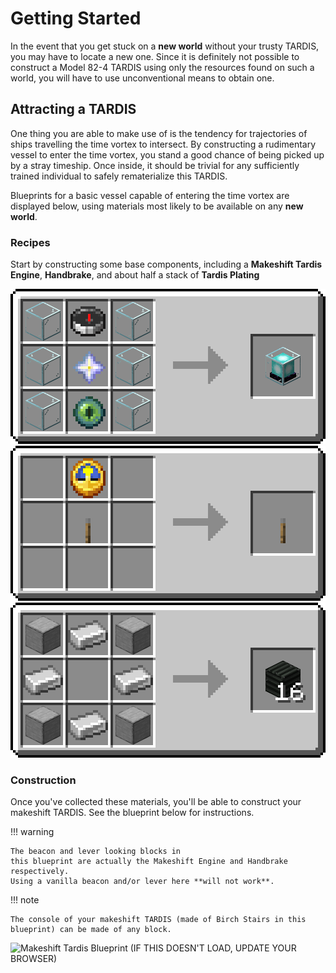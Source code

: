 # Getting Started

In the event that you get stuck on a **new world** without your trusty TARDIS, 
you may have to locate a new one. Since it is definitely not possible to 
construct a Model 82-4 TARDIS using only the resources found on such a world, 
you will have to use unconventional means to obtain one.

## Attracting a TARDIS

One thing you are able to make use of is the tendency for trajectories of ships travelling the time vortex to intersect.
By constructing a rudimentary vessel to enter the time vortex, 
you stand a good chance of being picked up by a stray timeship. 
Once inside, it should be trivial for any sufficiently trained individual to safely rematerialize this TARDIS.

Blueprints for a basic vessel capable of entering the time vortex are displayed below, 
using materials most likely to be available on any **new world**.

### Recipes

Start by constructing some base components, including a **Makeshift Tardis Engine**, **Handbrake**,
and about half a stack of **Tardis Plating**

![Makeshift Tardis Engine Recipe](img/makeshift_engine_recipe.png)
![Handbrake Recipe](img/handbrake_recipe.png)
![Plating Recipe](img/plating_recipe.png)

### Construction

Once you've collected these materials, you'll be able to construct your makeshift TARDIS.
See the blueprint below for instructions. 

!!! warning

    The beacon and lever looking blocks in 
    this blueprint are actually the Makeshift Engine and Handbrake respectively.
    Using a vanilla beacon and/or lever here **will not work**.

!!! note
    
    The console of your makeshift TARDIS (made of Birch Stairs in this blueprint) can be made of any block.

![Makeshift Tardis Blueprint (IF THIS DOESN'T LOAD, UPDATE YOUR BROWSER)](img/makeshift_tardis.apng)